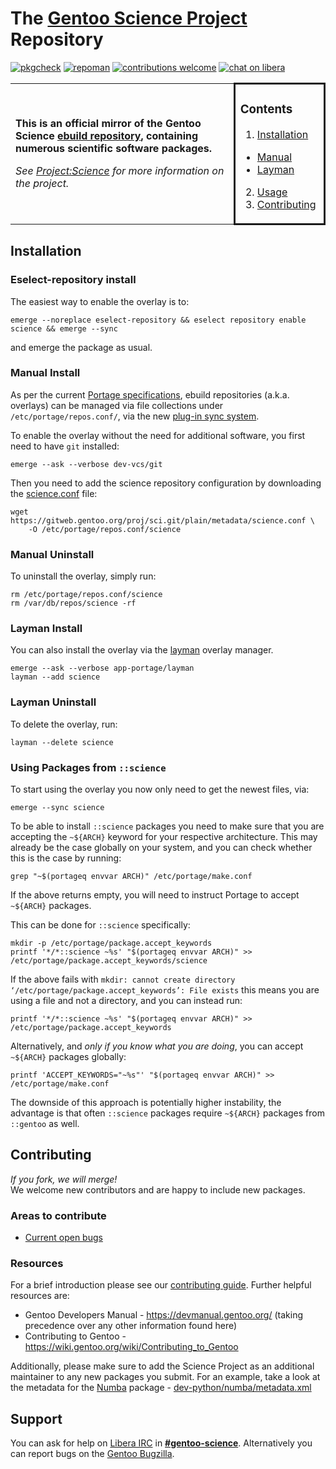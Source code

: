 # The [Gentoo Science Project](https://wiki.gentoo.org/wiki/Project:Science) Repository    
[![pkgcheck](https://github.com/gentoo/sci/workflows/pkgcheck/badge.svg)](https://github.com/gentoo/sci/actions?query=workflow%3Apkgcheck)
[![repoman](https://github.com/gentoo/sci/workflows/repoman/badge.svg)](https://github.com/gentoo/sci/actions?query=workflow%3Arepoman)
[![contributions welcome](https://img.shields.io/badge/contributions-welcome-brightgreen.svg)](https://github.com/gentoo/sci#guide)
[![chat on libera](https://img.shields.io/badge/chat-on%20libera-brightgreen.svg)](https://web.libera.chat/#gentoo-science)

<table>
<tr>
<td width="69%">

**This is an official mirror of the Gentoo Science [ebuild repository](https://wiki.gentoo.org/wiki/Ebuild_repository), containing numerous scientific software packages.**

*See [Project:Science](https://wiki.gentoo.org/wiki/Project:Science) for more information on the project.*

</td>
<td width="27%" style="border-style:solid; border-radius:10px;">

### Contents

1. [Installation](#install)
  - [Manual](#install-manual)
  - [Layman](#install-layman)
2. [Usage](#usage)
3. [Contributing](#contributing)

</td>
</tr>
</table>

## Installation <a name="install"></a>

### Eselect-repository install <a name="install-eselect"></a>

The easiest way to enable the overlay is to:
```console
emerge --noreplace eselect-repository && eselect repository enable science && emerge --sync
```
and emerge the package as usual.

### Manual Install <a name="install-manual"></a>

As per the current [Portage specifications](https://dev.gentoo.org/~zmedico/portage/doc/man/portage.5.html), ebuild repositories (a.k.a. overlays) can be managed via file collections under `/etc/portage/repos.conf/`, via the new [plug-in sync system](https://wiki.gentoo.org/wiki/Project:Portage/Sync).

To enable the overlay without the need for additional software, you first need to have `git` installed:

```console
emerge --ask --verbose dev-vcs/git
````

Then you need to add the science repository configuration by downloading the [science.conf](metadata/science.conf) file:

```console
wget https://gitweb.gentoo.org/proj/sci.git/plain/metadata/science.conf \
	-O /etc/portage/repos.conf/science
```

### Manual Uninstall

To uninstall the overlay, simply run:

```console
rm /etc/portage/repos.conf/science
rm /var/db/repos/science -rf
```

### Layman Install <a name="install-layman"></a>

You can also install the overlay via the [layman](https://wiki.gentoo.org/wiki/Layman) overlay manager.

```console
emerge --ask --verbose app-portage/layman
layman --add science
```

### Layman Uninstall

To delete the overlay, run:

```console
layman --delete science
```

### Using Packages from `::science`

To start using the overlay you now only need to get the newest files, via:

```console
emerge --sync science
```

To be able to install `::science` packages you need to make sure that you are accepting the `~${ARCH}` keyword for your respective architecture. This may already be the case globally on your system, and you can check whether this is the case by running:

```console
grep "~$(portageq envvar ARCH)" /etc/portage/make.conf
```

If the above returns empty, you will need to instruct Portage to accept `~${ARCH}` packages.

This can be done for `::science` specifically:

```console
mkdir -p /etc/portage/package.accept_keywords
printf '*/*::science ~%s' "$(portageq envvar ARCH)" >> /etc/portage/package.accept_keywords/science
```

If the above fails with `mkdir: cannot create directory ‘/etc/portage/package.accept_keywords’: File exists` this means you are using a file and not a directory, and you can instead run:

```console
printf '*/*::science ~%s' "$(portageq envvar ARCH)" >> /etc/portage/package.accept_keywords
```

Alternatively, and *only if you know what you are doing*, you can accept `~${ARCH}` packages globally:

```console
printf 'ACCEPT_KEYWORDS="~%s"' "$(portageq envvar ARCH)" >> /etc/portage/make.conf
```

The downside of this approach is potentially higher instability, the advantage is that often `::science` packages require `~${ARCH}` packages from `::gentoo` as well.


## Contributing <a name="contributing"></a>

*If you fork, we will merge!*   
We welcome new contributors and are happy to include new packages.

### Areas to contribute

- [Current open bugs](https://bugs.gentoo.org/buglist.cgi?no_redirect=1&quicksearch=[science+overlay])

### Resources

For a brief introduction please see our [contributing guide](CONTRIBUTING.md). Further helpful resources are:

- Gentoo Developers Manual - https://devmanual.gentoo.org/ (taking precedence over any other information found here)
- Contributing to Gentoo - https://wiki.gentoo.org/wiki/Contributing_to_Gentoo

Additionally, please make sure to add the Science Project as an additional maintainer to any new packages you submit. For an example, take a look at the metadata for the [Numba](dev-python/numba) package - [dev-python/numba/metadata.xml](dev-python/numba/metadata.xml)

## Support

You can ask for help on [Libera IRC](https://www.gentoo.org/get-involved/irc-channels/) in [**#gentoo-science**](https://web.libera.chat/#gentoo-science).
Alternatively you can report bugs on the [Gentoo Bugzilla](https://bugs.gentoo.org/).
